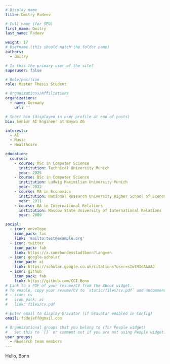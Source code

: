 ```yaml
---
# Display name
title: Dmitry Fadeev

# Full name (for SEO)
first_name: Dmitry
last_name: Fadeev

weight: 17
# Username (this should match the folder name)
authors:
  - dmitry

# Is this the primary user of the site?
superuser: false

# Role/position
role: Master Thesis Student

# Organizations/Affiliations
organizations:
  - name: Germany
    url: ''

# Short bio (displayed in user profile at end of posts)
bio: Senior AI Engineer at Baywa AG

interests:
  - AI
  - Music
  - Healthcare

education:
  courses:
    - course: MSc in Computer Science
      institution: Technical University Munich
      year: 2025
    - course: BSc in Computer Science 
      institution: Ludwig Maximilian University Munich 
      year: 2022
    - course: MA in Economics
      institution: National Research University Higher School of Economics 
      year: 2011
    - course: BA in International Relations
      institution: Moscow State University of International Relations
      year: 2009

social:
  - icon: envelope
    icon_pack: fas
    link: 'mailto:test@example.org'
  - icon: twitter
    icon_pack: fab
    link: https://x.com/bundesstadtbonn?lang=en
  - icon: google-scholar
    icon_pack: ai
    link: https://scholar.google.co.uk/citations?user=sIwtMXoAAAAJ
  - icon: github
    icon_pack: fab
    link: https://github.com/CCI-Bonn
# Link to a PDF of your resume/CV from the About widget.
# To enable, copy your resume/CV to `static/files/cv.pdf` and uncomment the lines below.
# - icon: cv
#   icon_pack: ai
#   link: files/cv.pdf

# Enter email to display Gravatar (if Gravatar enabled in Config)
email: fadejeff@gmail.com

# Organizational groups that you belong to (for People widget)
#   Set this to `[]` or comment out if you are not using People widget.
user_groups:
  - Research team members
---
```


Hello, Bonn
